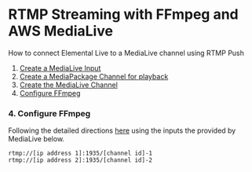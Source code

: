 # RTMP Streaming with FFmpeg and AWS MediaLive
How to connect Elemental Live to a MediaLive channel using RTMP Push
1. [Create a MediaLive Input](#1-create-the-medialive-input)
2. [Create a MediaPackage Channel for playback](#2-create-a-mediapackage-channel-for-playback-of-the-medialive-stream)
3. [Create the MediaLive Channel](#3-create-the-medialive-channel)
4. [Configure FFmpeg](#4-configure-ffmpeg)


### 4. Configure FFmpeg
Following the detailed directions [here](https://d1.awsstatic.com/awselemental/workflowexamples/Workflow4_Example_FFMPEG_RTMP_to_MediaLive_and_MediaPackage.pdf) using the inputs the provided by MediaLive below.
```
rtmp://[ip address 1]:1935/[channel id]-1
rtmp://[ip address 2]:1935/[channel id]-2
```
